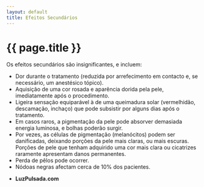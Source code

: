 ```yaml
---
layout: default
title: Efeitos Secundários
---
```


# {{ page.title }}

Os efeitos secundários são insignificantes, e incluem:

<ul>
  <li>Dor durante o tratamento (reduzida por arrefecimento em contacto e, se necessário, um anestésico tópico).</li>
  <li>Aquisição de uma cor rosada e aparência dorida pela pele, imediatamente após o procedimento.</li>
  <li>Ligeira sensação equiparável à de uma queimadura solar (vermelhidão, descamação, inchaço) que pode subsistir por alguns dias após o tratamento.</li>
  <li>Em casos raros, a pigmentação da pele pode absorver demasiada energia luminosa, e bolhas poderão surgir.</li>
  <li>Por vezes, as células de pigmentação (melanócitos) podem ser danificadas, deixando porções da pele mais claras, ou mais escuras. Porções de pele que tenham adquirido uma cor mais clara ou cicatrizes raramente apresentam danos permanentes.</li>
  <li>Perda de pêlos pode ocorrer.</li>
  <li>Nódoas negras afectam cerca de 10% dos pacientes.</li>
</ul>

- <strong>LuzPulsada.com</strong>